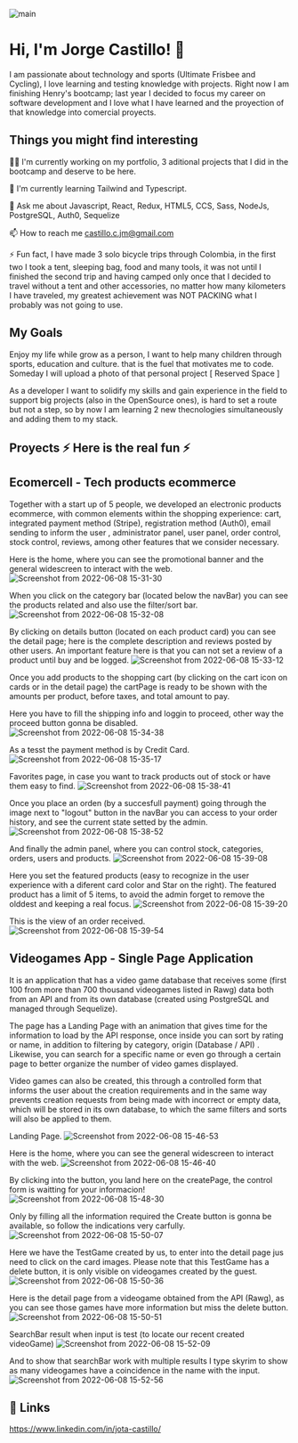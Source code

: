 ![main](https://user-images.githubusercontent.com/89329462/172508668-43bba86c-fd7f-4813-b31b-7993a5edf75f.gif)

# Hi, I'm Jorge Castillo! 👋

I am passionate about technology and sports (Ultimate Frisbee and Cycling), I love learning and testing knowledge with projects. Right now I am finishing Henry's bootcamp; last year I decided to focus my career on software development and I love what I have learned and the proyection of that knowledge into comercial proyects.

## Things you might find interesting
👩‍💻 I'm currently working on my portfolio, 3 aditional projects that I did in the bootcamp and deserve to be here. 

🧠 I'm currently learning Tailwind and Typescript.

💬 Ask me about Javascript, React, Redux, HTML5, CCS, Sass, NodeJs, PostgreSQL, Auth0, Sequelize

📫 How to reach me 
castillo.c.jm@gmail.com

⚡️ Fun fact, I have made 3 solo bicycle trips through Colombia, in the first two I took a tent, sleeping bag, food and many tools, it was not until I finished the second trip and having camped only once that I decided to travel without a tent and other accessories, no matter how many kilometers I have traveled, my greatest achievement was NOT PACKING what I probably was not going to use.

## My Goals

Enjoy my life while grow as a person, I want to help many children through sports, education and culture. that is the fuel that motivates me to code.
Someday I will upload a photo of that personal project [ Reserved Space ]

As a developer I want to solidify my skills and gain experience in the field to support big projects (also in the OpenSource ones), is hard to set a route but not a step, so by now I am learning 2 new thecnologies simultaneously and adding them to my stack.

## Proyects ⚡️ Here is the real fun ⚡️

## Ecomercell - Tech products ecommerce

Together with a start up of 5 people, we developed an electronic products ecommerce, with common elements within the shopping experience: cart, integrated payment method (Stripe), registration method (Auth0), email sending to inform the user , administrator panel, user panel, order control, stock control, reviews, among other features that we consider necessary.

Here is the home, where you can see the promotional banner and the general widescreen to interact with the web.
![Screenshot from 2022-06-08 15-31-30](https://user-images.githubusercontent.com/89329462/172722132-491c2db3-fddd-4c42-a249-53ea889e2550.png)

When you click on the category bar (located below the navBar) you can see the products related and also use the filter/sort bar.
![Screenshot from 2022-06-08 15-32-08](https://user-images.githubusercontent.com/89329462/172722138-6e92da5e-779c-4110-88fd-785c427d42bc.png)

By clicking on details button (located on each product card) you can see the detail page; here is the complete description and reviews posted by other users. An important feature here is that you can not set a review of a product until buy and be logged.
![Screenshot from 2022-06-08 15-33-12](https://user-images.githubusercontent.com/89329462/172722141-b4fedc71-6095-4635-9051-eee62f2c6ed5.png)

Once you add products to the shopping cart (by clicking on the cart icon on cards or in the detail page) the cartPage is ready to be shown with the amounts per product, before taxes, and total amount to pay.

Here you have to fill the shipping info and loggin to proceed, other way the proceed button gonna be disabled.
![Screenshot from 2022-06-08 15-34-38](https://user-images.githubusercontent.com/89329462/172722144-0d4e906b-7c57-4078-8f7b-055213f7d765.png)

As a tesst the payment method is by Credit Card.
![Screenshot from 2022-06-08 15-35-17](https://user-images.githubusercontent.com/89329462/172722147-1205b9ff-0b13-414a-afd2-497d0853e9cd.png)

Favorites page, in case you want to track products out of stock or have them easy to find.
![Screenshot from 2022-06-08 15-38-41](https://user-images.githubusercontent.com/89329462/172722148-44b66791-24e4-4599-84aa-4c7f615fc21d.png)

Once you place an orden (by a succesfull payment) going through the image next to "logout" button in the navBar you can access to your order history, and see the current state setted by the admin.
![Screenshot from 2022-06-08 15-38-52](https://user-images.githubusercontent.com/89329462/172722152-cf0a79f8-655d-446c-8ea0-6c02aefdea91.png)

And finally the admin panel, where you can control stock, categories, orders, users and products.
![Screenshot from 2022-06-08 15-39-08](https://user-images.githubusercontent.com/89329462/172722154-51b53a2e-83e4-4a51-8559-e8f685b17768.png)

Here you set the featured products (easy to recognize in the user experience with a diferent card color and Star on the right). The featured product has a limit of 5 items, to avoid the admin forget to remove the olddest and keeping a real focus.
![Screenshot from 2022-06-08 15-39-20](https://user-images.githubusercontent.com/89329462/172722157-32f88054-9edc-47c1-95f4-36dea2e0a78d.png)

This is the view of an order received.
![Screenshot from 2022-06-08 15-39-54](https://user-images.githubusercontent.com/89329462/172722161-9a765d15-ea06-41e2-9498-58e8c43bbcb8.png)


## Videogames App - Single Page Application

It is an application that has a video game database that receives some (first 100 from more than 700 thousand videogames listed in Rawg) data both from an API and from its own database (created using PostgreSQL and managed through Sequelize).

The page has a Landing Page with an animation that gives time for the information to load by the API response, once inside you can sort by rating or name, in addition to filtering by category, origin (Database / API) .
Likewise, you can search for a specific name or even go through a certain page to better organize the number of video games displayed. 

Video games can also be created, this through a controlled form that informs the user about the creation requirements and in the same way prevents creation requests from being made with incorrect or empty data, which will be stored in its own database, to which the same filters and sorts will also be applied to them.

Landing Page.
![Screenshot from 2022-06-08 15-46-53](https://user-images.githubusercontent.com/89329462/172722867-c7868788-abba-4d32-9cf2-efb26a9b6b81.png)

Here is the home, where you can see the general widescreen to interact with the web.
![Screenshot from 2022-06-08 15-46-40](https://user-images.githubusercontent.com/89329462/172722864-1af76def-f271-4668-b183-50ab43f65b30.png)

By clicking into the button, you land here on the createPage, the control form is waitting for your informacion!
![Screenshot from 2022-06-08 15-48-30](https://user-images.githubusercontent.com/89329462/172722878-768944f5-18bd-4c48-b977-0ab3e0bacb14.png)

Only by filling all the information required the Create button is gonna be available, so follow the indications very carfully.
![Screenshot from 2022-06-08 15-50-07](https://user-images.githubusercontent.com/89329462/172722881-5a7c93ac-0e0c-44d6-bd9a-1396e6fbf94c.png)

Here we have the TestGame created by us, to enter into the detail page jus need to click on the card images. Please note that this TestGame has a delete button, it is only visible on videogames created by the guest.
![Screenshot from 2022-06-08 15-50-36](https://user-images.githubusercontent.com/89329462/172722886-37394e53-d72c-4797-9fca-eac34edc50db.png)

Here is the detail page from a videogame obtained from the API (Rawg), as you can see those games have more information but miss the delete button.
![Screenshot from 2022-06-08 15-50-51](https://user-images.githubusercontent.com/89329462/172722888-b06839cf-1e82-4e4c-98fe-abc3d4b9ac2e.png)


SearchBar result when input is test (to locate our recent created videoGame)
![Screenshot from 2022-06-08 15-52-09](https://user-images.githubusercontent.com/89329462/172722889-9bb9fe26-adeb-46ed-b758-92b417d64e1c.png)

And to show that searchBar work with multiple results I type skyrim to show as many videogames have a coincidence in the name with the input.
![Screenshot from 2022-06-08 15-52-56](https://user-images.githubusercontent.com/89329462/172722890-e342689e-f45e-4dd3-b795-24ee8d98d0d6.png)




## 🔗 Links
https://www.linkedin.com/in/jota-castillo/



